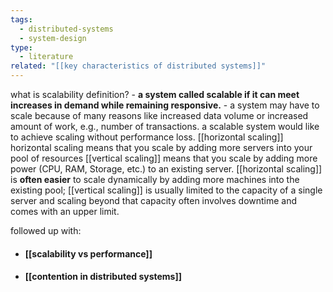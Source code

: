 ```yaml
---
tags:
  - distributed-systems
  - system-design
type:
  - literature
related: "[[key characteristics of distributed systems]]"
---
```


 what is scalability definition?
	- **a system called scalable if it can meet increases in demand while remaining responsive.**
	- a system may have to scale because of many reasons like increased data volume or increased amount of work, e.g., number of transactions. a scalable system would like to achieve scaling without performance loss.
[[horizontal scaling]] horizontal scaling means that you scale by adding more servers into your pool of resources
[[vertical scaling]] means that you scale by adding more power (CPU, RAM, Storage, etc.) to an existing server.
[[horizontal scaling]] is **often easier** to scale dynamically by adding more machines into the existing pool; [[vertical scaling]] is usually limited to the capacity of a single server and scaling beyond that capacity often involves downtime and comes with an upper limit.

followed up with:
- #### [[scalability vs performance]]
- #### [[contention in distributed systems]]
